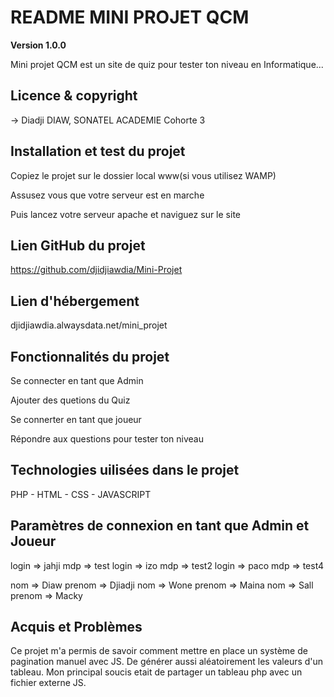 # README MINI PROJET QCM

**Version 1.0.0**

Mini projet QCM est un site de quiz pour tester ton niveau en Informatique...

## Licence & copyright

→ Diadji DIAW, SONATEL ACADEMIE Cohorte 3

## Installation et test du projet

Copiez le projet sur le dossier local www(si vous utilisez WAMP)

Assusez vous que votre serveur est en marche

Puis lancez votre serveur apache et naviguez sur le site

## Lien GitHub du projet

https://github.com/djidjiawdia/Mini-Projet

## Lien d'hébergement

djidjiawdia.alwaysdata.net/mini_projet

## Fonctionnalités du projet

Se connecter en tant que Admin

Ajouter des quetions du Quiz

Se connerter en tant que joueur

Répondre aux questions pour tester ton niveau

## Technologies uilisées dans le projet

PHP - HTML - CSS - JAVASCRIPT 

## Paramètres de connexion en tant que Admin et Joueur

login => jahji      mdp => test
login => izo        mdp => test2
login => paco       mdp => test4

nom => Diaw         prenom => Djiadji
nom => Wone         prenom => Maina
nom => Sall         prenom => Macky

## Acquis et Problèmes

Ce projet m'a permis de savoir comment mettre en place un système de pagination manuel avec JS. De générer aussi aléatoirement les valeurs d'un tableau. Mon principal soucis etait de partager un tableau php avec un fichier externe JS.